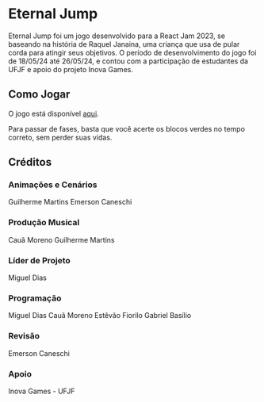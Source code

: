 # Eternal Jump

Eternal Jump foi um jogo desenvolvido para a React Jam 2023, se baseando na história de Raquel Janaina, uma criança que usa de pular corda para atingir seus objetivos. O período de desenvolvimento do jogo foi de 18/05/24 até 26/05/24, e contou com a participação de estudantes da UFJF e apoio do projeto Inova Games.

## Como Jogar
O jogo está disponível [aqui](https://react-jam-game.vercel.app). 

Para passar de fases, basta que você acerte os blocos verdes no tempo correto, sem perder suas vidas.

## Créditos

### Animações e Cenários
Guilherme Martins
Emerson Caneschi


### Produção Musical
Cauã Moreno
Guilherme Martins


### Líder de Projeto
Miguel Dias


### Programação
Miguel Dias
Cauã Moreno
Estêvão Fiorilo
Gabriel Basílio


### Revisão
Emerson Caneschi


### Apoio
Inova Games - UFJF
